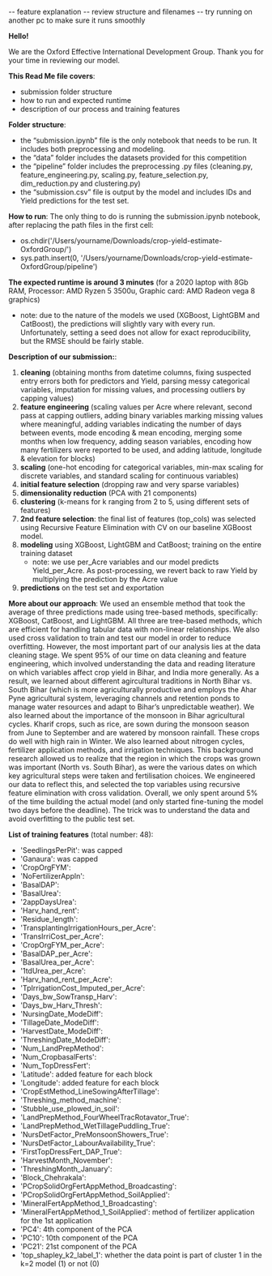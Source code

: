 -- feature explanation
-- review structure and filenames
-- try running on another pc to make sure it runs smoothly


**Hello!**

We are the Oxford Effective International Development Group. Thank you for your time in reviewing our model.



**This Read Me file covers**:
- submission folder structure
- how to run and expected runtime
- description of our process and training features



**Folder structure**:
- the “submission.ipynb” file is the only notebook that needs to be run. It includes both preprocessing and modeling.
- the “data” folder includes the datasets provided for this competition
- the “pipeline” folder includes the preprocessing .py files (cleaning.py, feature_engineering.py, scaling.py, feature_selection.py, dim_reduction.py and clustering.py)
- the “submission.csv” file is output by the model and includes IDs and Yield predictions for the test set.



**How to run**:
The only thing to do is running the submission.ipynb notebook, after replacing the path files in the first cell:
- os.chdir('/Users/yourname/Downloads/crop-yield-estimate-OxfordGroup/')
- sys.path.insert(0, '/Users/yourname/Downloads/crop-yield-estimate-OxfordGroup/pipeline')

**The expected runtime is around 3 minutes** (for a 2020 laptop with 8Gb RAM, Processor: AMD Ryzen 5 3500u, Graphic card: AMD Radeon vega 8 graphics)
- note: due to the nature of the models we used (XGBoost, LightGBM and CatBoost), the predictions will slightly vary with every run. Unfortunately, setting a seed does not allow for exact reproducibility, but the RMSE should be fairly stable. 



**Description of our submission:**: 
1) **cleaning** (obtaining months from datetime columns, fixing suspected entry errors both for predictors and Yield, parsing messy categorical variables, imputation for missing values, and processing outliers by capping values) 
2) **feature engineering** (scaling values per Acre where relevant, second pass at capping outliers, adding binary variables marking missing values where meaningful, adding variables indicating the number of days between events, mode encoding & mean encoding, merging some months when low frequency, adding season variables, encoding how many fertilizers were reported to be used, and adding latitude, longitude & elevation for blocks)
3) **scaling** (one-hot encoding for categorical variables, min-max scaling for discrete variables, and standard scaling for continuous variables)
4) **initial feature selection** (dropping raw and very sparse variables)
5) **dimensionality reduction** (PCA with 21 components)
6) **clustering** (k-means for k ranging from 2 to 5, using different sets of features)
7) **2nd feature selection**: the final list of features (top_cols) was selected using Recursive Feature Elimination with CV on our baseline XGBoost model.
9) **modeling** using XGBoost, LightGBM and CatBoost; training on the entire training dataset
    - note: we use per_Acre variables and our model predicts Yield_per_Acre. As post-processing, we revert back to raw Yield by multiplying the prediction by the Acre value
10) **predictions** on the test set and exportation

**More about our approach**:
We used an ensemble method that took the average of three predictions made using tree-based methods, specifically: XGBoost, CatBoost, and LightGBM. All three are tree-based methods, which are efficient for handling tabular data with non-linear relationships. We also used cross validation to train and test our model in order to reduce overfitting.
However, the most important part of our analysis lies at the data cleaning stage. We spent 95% of our time on data cleaning and feature engineering, which involved understanding the data and reading literature on which variables affect crop yield in Bihar, and India more generally. As a result, we learned about different agircultural traditions in North Bihar vs. South Bihar (which is more agriculturally productive and employs the Ahar Pyne agricultural system, leveraging channels and retention ponds to manage water resources and adapt to Bihar’s unpredictable weather). We also learned about the importance of the monsoon in Bihar agricultural cycles. Kharif crops, such as rice, are sown during the monsoon season from June to September and are watered by monsoon rainfall. These crops do well with high rain in Winter. We also learned about nitrogen cycles, fertilizer application methods, and irrigation techniques. This background research allowed us to realize that the region in which the crops was grown was important (North vs. South Bihar), as were the various dates on which key agricultural steps were taken and fertilisation choices. We engineered our data to reflect this, and selected the top variables using recursive feature elimination with cross validation.
Overall, we only spent around 5% of the time building the actual model (and only started fine-tuning the model two days before the deadline). The trick was to understand the data and avoid overfitting to the public test set.

**List of training features** (total number: 48):
- 'SeedlingsPerPit': was capped
- 'Ganaura': was capped
- 'CropOrgFYM':
- 'NoFertilizerAppln':
- 'BasalDAP':
- 'BasalUrea':
- '2appDaysUrea':
- 'Harv_hand_rent':
- 'Residue_length':
- 'TransplantingIrrigationHours_per_Acre':
- 'TransIrriCost_per_Acre':
- 'CropOrgFYM_per_Acre':
- 'BasalDAP_per_Acre':
- 'BasalUrea_per_Acre':
- '1tdUrea_per_Acre':
- 'Harv_hand_rent_per_Acre':
- 'TpIrrigationCost_Imputed_per_Acre':
- 'Days_bw_SowTransp_Harv':
- 'Days_bw_Harv_Thresh':
- 'NursingDate_ModeDiff':
- 'TillageDate_ModeDiff':
- 'HarvestDate_ModeDiff':
- 'ThreshingDate_ModeDiff':
- 'Num_LandPrepMethod':
- 'Num_CropbasalFerts':
- 'Num_TopDressFert':
- 'Latitude': added feature for each block
- 'Longitude': added feature for each block
- 'CropEstMethod_LineSowingAfterTillage':
- 'Threshing_method_machine':
- 'Stubble_use_plowed_in_soil':
- 'LandPrepMethod_FourWheelTracRotavator_True':
- 'LandPrepMethod_WetTillagePuddling_True':
- 'NursDetFactor_PreMonsoonShowers_True':
- 'NursDetFactor_LabourAvailability_True':
- 'FirstTopDressFert_DAP_True':
- 'HarvestMonth_November':
- 'ThreshingMonth_January':
- 'Block_Chehrakala':
- 'PCropSolidOrgFertAppMethod_Broadcasting':
- 'PCropSolidOrgFertAppMethod_SoilApplied':
- 'MineralFertAppMethod_1_Broadcasting':
- 'MineralFertAppMethod_1_SoilApplied': method of fertilizer application for the 1st application
- 'PC4': 4th component of the PCA
- 'PC10': 10th component of the PCA
- 'PC21': 21st component of the PCA
- 'top_shapley_k2_label_1': whether the data point is part of cluster 1 in the k=2 model (1) or not (0)
